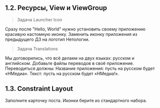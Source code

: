 ## 1.2. Ресурсы, View и ViewGroup

>Задача Launcher Icon

Сразу после "Hello, World" нужно установить своему приложению красивую кастомную иконку.
Заменить иконку  приложения из предыдущего ДЗ на логотип Нетологии.


>Задача Translations

Мы договорились, что всё делаем на двух языках: русском и английском.
Добавьте файлы переводов в своё приложение.
Переводиться должны:
Название приложения: пусть на русском будет «НМедиа».
Текст: пусть на русском будет «НМедиа!».

## 1.3. Constraint Layout

Заполните карточку поста. Иконки берите из стандартного набора.
